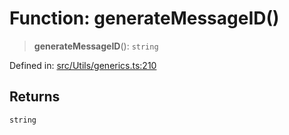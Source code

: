 # Function: generateMessageID()

> **generateMessageID**(): `string`

Defined in: [src/Utils/generics.ts:210](https://github.com/Fokusdotid/bail/blob/a1b2bb6d3d63874a4f497e70ebd6347b2869da8e/src/Utils/generics.ts#L210)

## Returns

`string`

